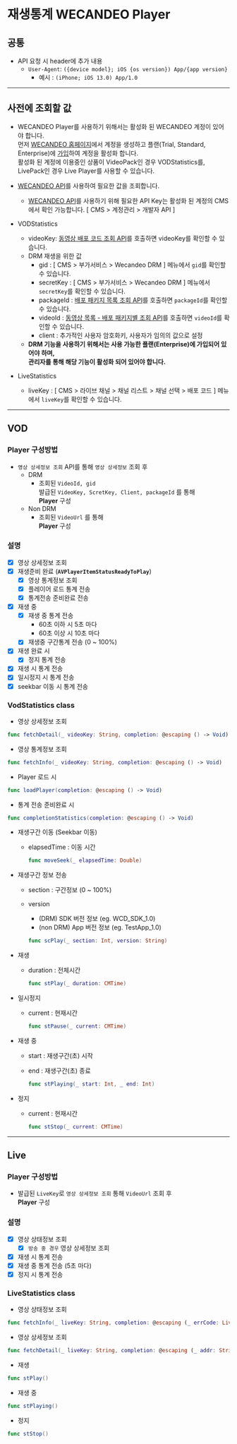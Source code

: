 # **재생통계 WECANDEO Player**

## **공통**

- API 요청 시 header에 추가 내용
  - `User-Agent`: `({device model}; iOS {os version}) App/{app version}`
    - 예시 : `(iPhone; iOS 13.0) App/1.0`
---

## **사전에 조회할 값**

- WECANDEO Player를 사용하기 위해서는 활성화 된 WECANDEO 계정이 있어야 합니다.<br> 먼저 [WECANDEO 홈페이지](https://www.wecandeo.com)에서 계정을 생성하고 플랜(Trial, Standard, Enterprise)에 [가입](https://www.wecandeo.com/pricing/videopack/edition/)하여 계정을 활성화 합니다.<br> 활성화 된 계정에 이용중인 상품이 VideoPack인 경우 VODStatistics를, LivePack인 경우 Live Player를 사용할 수 있습니다.

- [WECANDEO API](https://support.wecandeo.com/developer/)를 사용하여 필요한 값을 조회합니다.
  - [WECANDEO API](https://support.wecandeo.com/developer/)를 사용하기 위해 필요한 API Key는 활성화 된 계정의 CMS에서 확인 가능합니다. [ CMS > 계정관리 > 개발자  API ]

- VODStatistics
  - videoKey: [동영상 배포 코드 조회 API](https://support.wecandeo.com/developer/video-pack-api/videos/video-data/video-pub-code/)를 호출하면 videoKey를 확인할 수 있습니다.
  - DRM 재생을 위한 값
    - gid : [ CMS > 부가서비스 > Wecandeo DRM ] 메뉴에서 `gid`를 확인할 수 있습니다.
    - secretKey : [ CMS > 부가서비스 > Wecandeo DRM ] 메뉴에서 `secretKey`를 확인할 수 있습니다.
    - packageId : [배포 패키지 목록 조회 API](https://support.wecandeo.com/developer/video-pack-api/publish-package/package-list/)를 호출하면 `packageId`를 확인할 수 있습니다.
    - videoId : [동영상 목록 - 배포 패키지별 조회 API](https://support.wecandeo.com/developer/video-pack-api/videos/video-data/video-list-package/)를 호출하면 `videoId`를 확인할 수 있습니다. 
    - client : 추가적인 사용자 암호화키, 사용자가 임의의 값으로 설정
  - **DRM 기능을 사용하기 위해서는 사용 가능한 플랜(Enterprise)에 가입되어 있어야 하며,<br> 관리자를 통해 해당 기능이 활성화 되어 있어야 합니다.**
- LiveStatistics
  - liveKey : [ CMS > 라이브 채널 > 채널 리스트 > 채널 선택 > 배포 코드 ] 메뉴에서 `liveKey`를 확인할 수 있습니다.

---

## **VOD**

### **Player 구성방법**

- `영상 상세정보 조회` API를 통해 `영상 상세정보` 조회 후
  - DRM
    - 조회된 `VideoId, gid` <br> 발급된 `VideoKey, ScretKey, Client, packageId` 를 통해 <br> **Player** 구성
  - Non DRM
    - 조회된 `VideoUrl` 를 통해 <br> **Player** 구성

### **설명**

- [x] 영상 상세정보 조회
- [x] 재생준비 완료 (**` AVPlayerItemStatusReadyToPlay `**)
  - [x] 영상 통계정보 조회
  - [x] 플레이어 로드 통계 전송
  - [x] 통계전송 준비완료 전송
- [x] 재생 중
  - [x] 재생 중 통계 전송 
    - 60초 이하 시 5초 마다
    - 60초 이상 시 10초 마다
  - [x] 재생중 구간통계 전송 (0 ~ 100%)
- [x] 재생 완료 시
  - [x] 정지 통계 전송
- [x] 재생 시 통계 전송
- [x] 일시정지 시 통계 전송
- [x] seekbar 이동 시 통계 전송

### **VodStatistics class**

- 영상 상세정보 조회
``` swift
func fetchDetail(_ videoKey: String, completion: @escaping () -> Void)
```

- 영상 통계정보 조회
``` swift
func fetchInfo(_ videoKey: String, completion: @escaping () -> Void)
```

- Player 로드 시
``` swift
func loadPlayer(completion: @escaping () -> Void)
```

- 통계 전송 준비완료 시
``` swift
func completionStatistics(completion: @escaping () -> Void)
```

- 재생구간 이동 (Seekbar 이동)
  - elapsedTime : 이동 시간
    
    ```swift
    func moveSeek(_ elapsedTime: Double)
    ```

- 재생구간 정보 전송
  - section : 구간정보 (0 ~ 100%)
  - version
    - (DRM) SDK 버전 정보 (eg. WCD_SDK_1.0)
    - (non DRM) App 버전 정보 (eg. TestApp_1.0)

    ``` swift
    func scPlay(_ section: Int, version: String)
    ```

- 재생
  - duration : 전체시간
  
    ``` swift
    func stPlay(_ duration: CMTime)
    ```

- 일시정지
  - current : 현재시간

    ``` swift
    func stPause(_ current: CMTime)
    ```

- 재생 중
  - start : 재생구간(초) 시작
  - end : 재생구간(초) 종료
  
    ``` swift
    func stPlaying(_ start: Int, _ end: Int)
    ```

- 정지
  - current : 현재시간

    ``` swift
    func stStop(_ current: CMTime)
    ```

---

## **Live**

### **Player 구성방법**

- 발급된 `LiveKey`로 `영상 상세정보 조회` 통해 `VideoUrl` 조회 후 <br> **Player** 구성

### **설명**

- [x] 영상 상태정보 조회
  - [x] `방송 중 경우` 영상 상세정보 조회
- [x] 재생 시 통계 전송
- [x] 재생 중 통계 전송 (5초 마다)
- [x] 정지 시 통계 전송

### **LiveStatistics class**

- 영상 상태정보 조회
``` swift
func fetchInfo(_ liveKey: String, completion: @escaping (_ errCode: LiveErrorCode) -> Void)
```

- 영상 상세정보 조회
``` swift
func fetchDetail(_ liveKey: String, completion: @escaping (_ addr: String) -> Void)
```

- 재생
``` swift
func stPlay()
```

- 재생 중
``` swift
func stPlaying()
```

- 정지
``` swift
func stStop()
```
